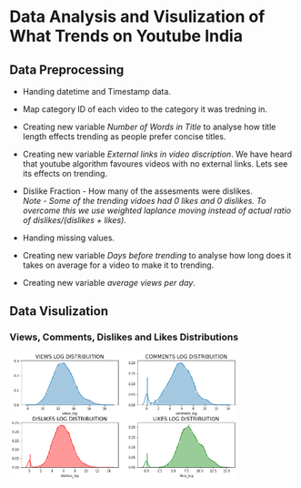 # Data Analysis and Visulization of What Trends on Youtube India

## Data Preprocessing  
* Handing datetime and Timestamp data.  

* Map category ID of each video to the category it was tredning in.  

* Creating new variable *Number of Words in Title* to analyse how title length effects trending as people prefer concise titles.  

* Creating new variable *External links in video discription*. We have heard that youtube algorithm favoures videos with no external links. Lets see its effects on trending.  
  
* Dislike Fraction - How many of the assesments were dislikes.  
*Note - Some of the trending vidoes had 0 likes and 0 dislikes. To overcome this we use weighted laplance moving instead of actual ratio of dislikes/(dislikes +           likes).*  
  
* Handing missing values.  
  
* Creating new variable *Days before trending* to analyse how long does it takes on average for a video to make it to trending.  
  
* Creating new variable *average views per day*.  
  
  
## Data Visulization  
### Views, Comments, Dislikes and Likes Distributions  
<img src="imgs/firstvisual.png" width="400px">  

